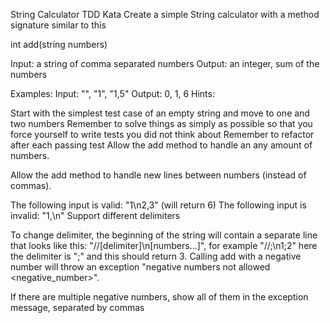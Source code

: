 String Calculator TDD Kata
Create a simple String calculator with a method signature similar to this

int add(string numbers)

Input: a string of comma separated numbers
Output: an integer, sum of the numbers

Examples:
Input: "", "1", "1,5"
Output: 0, 1, 6
Hints:

Start with the simplest test case of an empty string and move to one and two numbers
Remember to solve things as simply as possible so that you force yourself to write tests you did not think about
Remember to refactor after each passing test
Allow the add method to handle an any amount of numbers.

Allow the add method to handle new lines between numbers (instead of commas).

The following input is valid: "1\n2,3" (will return 6)
The following input is invalid: "1,\n"
Support different delimiters

To change delimiter, the beginning of the string will contain a separate line that looks like this: "//[delimiter]\n[numbers…]", for example "//;\n1;2" here the delimiter is ";" and this should return 3.
Calling add with a negative number will throw an exception "negative numbers not allowed <negative_number>".

If there are multiple negative numbers, show all of them in the exception message, separated by commas